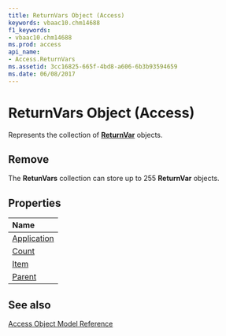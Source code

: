 ```yaml
---
title: ReturnVars Object (Access)
keywords: vbaac10.chm14688
f1_keywords:
- vbaac10.chm14688
ms.prod: access
api_name:
- Access.ReturnVars
ms.assetid: 3cc16825-665f-4bd8-a606-6b3b93594659
ms.date: 06/08/2017
---
```



# ReturnVars Object (Access)

Represents the collection of  **[ReturnVar](Access.ReturnVar.md)** objects.


## Remove

The  **RetunVars** collection can store up to 255 **ReturnVar** objects.




## Properties



|**Name**|
|:-----|
|[Application](Access.ReturnVars.Application.md)|
|[Count](Access.ReturnVars.Count.md)|
|[Item](Access.ReturnVars.Item.md)|
|[Parent](Access.ReturnVars.Parent.md)|

## See also


[Access Object Model Reference](../access/Concepts/Criteria-Expressions/object-model-access-vba-reference.md)
